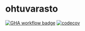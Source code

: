 # ohtuvarasto

[![GHA workflow badge](https://github.com/simkatti/ohtuvarasto/workflows/CI/badge.svg)](https://github.com/simkatti/ohtuvarasto/actions) [![codecov](https://codecov.io/github/simkatti/ohtuvarasto/graph/badge.svg?token=PMEI1UI551)](https://codecov.io/github/simkatti/ohtuvarasto)


